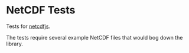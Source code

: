 # NetCDF Tests

Tests for [netcdfjs](https://github.com/metocean/netcdfjs).

The tests require several example NetCDF files that would bog down the library.

